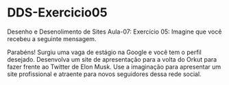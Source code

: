 # DDS-Exercicio05
 Desenho e Desenolimento de Sites Aula-07:
 Exercício 05: Imagine que você recebeu a seguinte mensagem.

Parabéns! Surgiu uma vaga de estágio na Google e você tem o perfil desejado.  Desenvolva um site de apresentação para a volta do Orkut para fazer frente ao Twitter de Elon Musk. Use a imaginação para apresentar um site profissional e atraente para novos seguidores dessa rede social.
